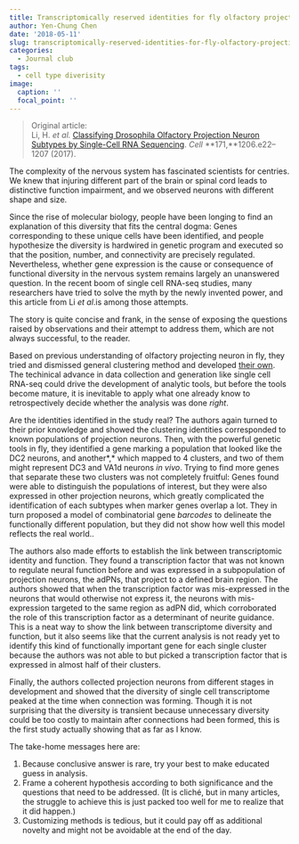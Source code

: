 ```yaml
---
title: Transcriptomically reserved identities for fly olfactory projection neuron
author: Yen-Chung Chen
date: '2018-05-11'
slug: transcriptomically-reserved-identities-for-fly-olfactory-projection-neuron
categories:
  - Journal club
tags:
  - cell type diverisity
image:
  caption: ''
  focal_point: ''
---
```

> Original article:  
> Li, H. *et al.* [Classifying Drosophila Olfactory Projection Neuron
> Subtypes by Single-Cell RNA
> Sequencing](https://doi.org/10.1016/j.cell.2017.10.019). *Cell*
> **171,**1206.e22–1207 (2017).

The complexity of the nervous system has fascinated scientists for
centries. We knew that injuring different part of the brain or spinal
cord leads to distinctive function impairment, and we observed neurons
with different shape and size.

Since the rise of molecular biology, people have been longing to find an
explanation of this diversity that fits the central dogma: Genes
corresponding to these unique cells have been identified, and people
hypothesize the diversity is hardwired in genetic program and executed
so that the position, number, and connectivity are precisely regulated.
Nevertheless, whether gene expression is the cause or consequence of
functional diversity in the nervous system remains largely an unanswered
question. In the recent boom of single cell RNA-seq studies, many
researchers have tried to solve the myth by the newly invented power,
and this article from Li *et al*.is among those attempts.

The story is quite concise and frank, in the sense of exposing the
questions raised by observations and their attempt to address them,
which are not always successful, to the reader.

Based on previous understanding of olfactory projecting neuron in fly,
they tried and dismissed general clustering method and developed [their
own](https://github.com/felixhorns/FlyPN). The techinical advance in
data collection and generation like single cell RNA-seq could drive the
development of analytic tools, but before the tools become mature, it is
inevitable to apply what one already know to retrospectively decide
whether the analysis was done *right*.

Are the identities identified in the study real? The authors again
turned to their prior knowledge and showed the clustering identities
corresponded to known populations of projection neurons. Then, with the
powerful genetic tools in fly, they identified a gene marking a
population that looked like the DC2 neurons, and another*,* which mapped
to 4 clusters, and two of them might represent DC3 and VA1d neurons *in
vivo*. Trying to find more genes that separate these two clusters was
not completely fruitful: Genes found were able to distinguish the
populations of interest, but they were also expressed in other
projection neurons, which greatly complicated the identification of each
subtypes when marker genes overlap a lot. They in turn proposed a model
of combinatorial gene *barcodes* to delineate the functionally different
population, but they did not show how well this model reflects the real
world..

The authors also made efforts to establish the link between
transcriptomic identity and function. They found a transcription factor
that was not known to regulate neural function before and was expressed
in a subpopulation of projection neurons, the adPNs, that project to a
defined brain region. The authors showed that when the transcription
factor was mis-expressed in the neurons that would otherwise not express
it, the neurons with mis-expression targeted to the same region as adPN
did, which corroborated the role of this transcription factor as a
determinant of neurite guidance. This is a neat way to show the link
between transcriptome diversity and function, but it also seems like
that the current analysis is not ready yet to identify this kind of
functionally important gene for each single cluster because the authors
was not able to but picked a transcription factor that is expressed in
almost half of their clusters.

Finally, the authors collected projection neurons from different stages
in development and showed that the diversity of single cell
transcriptome peaked at the time when connection was forming. Though it
is not surprising that the diversity is transient because unnecessary
diversity could be too costly to maintain after connections had been
formed, this is the first study actually showing that as far as I know.

The take-home messages here are:

1.  Because conclusive answer is rare, try your best to
    make educated guess in analysis.
2.  Frame a coherent hypothesis according to both
    significance and the questions that need to be addressed. (It is
    cliché, but in many articles, the struggle to achieve this is just
    packed too well for me to realize that it did happen.)
3.  Customizing methods is tedious, but it could pay off
    as additional novelty and might not be avoidable at the end of the
    day.

